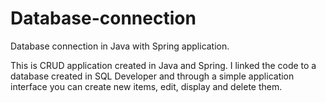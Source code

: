 # Database-connection
Database connection in Java with Spring application.

This is CRUD application created in Java and Spring. I linked the code to a database created in SQL Developer and through a simple application 
interface you can create new items, edit, display and delete them.
